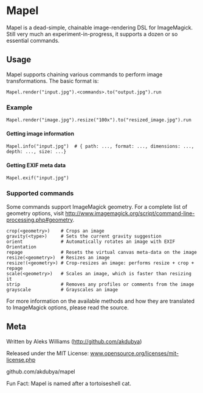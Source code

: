 # Mapel

Mapel is a dead-simple, chainable image-rendering DSL for ImageMagick.  
Still very much an experiment-in-progress, it supports a dozen or so essential
commands.


## Usage

Mapel supports chaining various commands to perform image transformations.
The basic format is:

    Mapel.render("input.jpg").<commands>.to("output.jpg").run

### Example

    Mapel.render("image.jpg").resize("100x").to("resized_image.jpg").run

#### Getting image information

    Mapel.info("input.jpg")  # { path: ..., format: ..., dimensions: ..., depth: ..., size: ...}

#### Getting EXIF meta data

    Mapel.exif("input.jpg")

### Supported commands

Some commands support ImageMagick geometry. For a complete list of geometry options,
visit http://www.imagemagick.org/script/command-line-processing.php#geometry.

    crop(<geometry>)    # Crops an image
    gravity(<type>)     # Sets the current gravity suggestion
    orient              # Automatically rotates an image with EXIF Orientation
    repage              # Resets the virtual canvas meta-data on the image
    resize(<geometry>)  # Resizes an image
    resize!(<geometry>) # Crop-resizes an image: performs resize + crop + repage
    scale(<geometry>)   # Scales an image, which is faster than resizing it
    strip               # Removes any profiles or comments from the image
    grayscale           # Grayscales an image

For more information on the available methods and how they are translated to ImageMagick options, please read the source.

## Meta

Written by Aleks Williams (http://github.com/akdubya)

Released under the MIT License: www.opensource.org/licenses/mit-license.php

github.com/akdubya/mapel

Fun Fact: Mapel is named after a tortoiseshell cat.